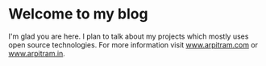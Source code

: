 # Welcome to my blog

I'm glad you are here. I plan to talk about my projects which mostly uses open source technologies. For more information visit www.arpitram.com or www.arpitram.in. 
